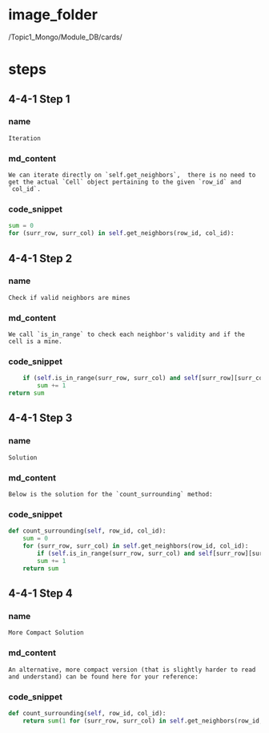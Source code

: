 # image_folder
/Topic1_Mongo/Module_DB/cards/

# steps

## 4-4-1 Step 1

### name
```
Iteration
```
### md_content
```
We can iterate directly on `self.get_neighbors`,  there is no need to get the actual `Cell` object pertaining to the given `row_id` and `col_id`. 
```
### code_snippet
```python
sum = 0
for (surr_row, surr_col) in self.get_neighbors(row_id, col_id):
```
## 4-4-1 Step 2
### name
```
Check if valid neighbors are mines 
```
### md_content
```
We call `is_in_range` to check each neighbor's validity and if the cell is a mine. 
```
### code_snippet
```python
    if (self.is_in_range(surr_row, surr_col) and self[surr_row][surr_col].is_mine): 
        sum += 1
return sum
```
## 4-4-1 Step 3
### name
```
Solution
```
### md_content
```
Below is the solution for the `count_surrounding` method:
```
### code_snippet
```python
def count_surrounding(self, row_id, col_id):
    sum = 0
	for (surr_row, surr_col) in self.get_neighbors(row_id, col_id):
        if (self.is_in_range(surr_row, surr_col) and self[surr_row][surr_col].is_mine): 
        sum += 1
	return sum
```
## 4-4-1 Step 4
### name 
```
More Compact Solution
```
### md_content
```
An alternative, more compact version (that is slightly harder to read and understand) can be found here for your reference:
```
### code_snippet
```python
def count_surrounding(self, row_id, col_id):
    return sum(1 for (surr_row, surr_col) in self.get_neighbors(row_id, col_id) if (self.is_in_range(surr_row, surr_col) and self[surr_row][surr_col].is_mine))
```

